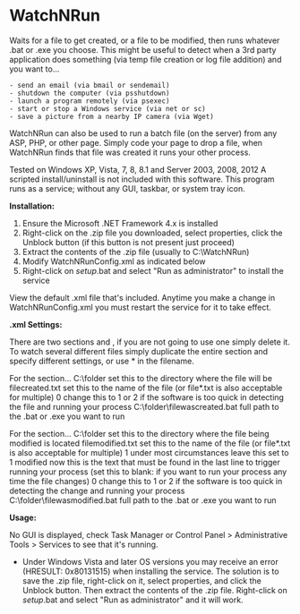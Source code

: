 # WatchNRun
Waits for a file to get created, or a file to be modified, then runs whatever .bat or .exe you choose.
This might be useful to detect when a 3rd party application does something (via temp file creation or log file addition) and you want to...

    - send an email (via bmail or sendemail)
    - shutdown the computer (via psshutdown)
    - launch a program remotely (via psexec)
    - start or stop a Windows service (via net or sc)
    - save a picture from a nearby IP camera (via Wget)

WatchNRun can also be used to run a batch file (on the server) from any ASP, PHP, or other page.
Simply code your page to drop a file, when WatchNRun finds that file was created it runs your other process.

Tested on Windows XP, Vista, 7, 8, 8.1 and Server 2003, 2008, 2012
A scripted install/uninstall is not included with this software.
This program runs as a service; without any GUI, taskbar, or system tray icon.

<b>Installation:</b>

1) Ensure the Microsoft .NET Framework 4.x is installed
2) Right-click on the .zip file you downloaded, select properties, click the Unblock button (if this button is not present just proceed)
3) Extract the contents of the .zip file (usually to C:\WatchNRun)
4) Modify WatchNRunConfig.xml as indicated below
5) Right-click on _setup_.bat and select "Run as administrator" to install the service

View the default .xml file that's included. Anytime you make a change in WatchNRunConfig.xml you must restart the service for it to take effect.

<b>.xml Settings:</b>

There are two sections <FileCreatedHandler> and <FileModifiedHandler>, if you are not going to use one simply delete it. To watch several different files simply duplicate the entire section and specify different settings, or use * in the filename.

For the <FileCreatedHandler> section...
<Path>C:\folder</Path> set this to the directory where the file will be
<FileNameFilter>filecreated.txt</FileNameFilter> set this to the name of the file (or file*.txt is also acceptable for multiple)
<Delay>0</Delay> change this to 1 or 2 if the software is too quick in detecting the file and running your process
<RunProcess>C:\folder\filewascreated.bat</RunProcess> full path to the .bat or .exe you want to run

For the <FileModifiedHandler> section...
<Path>C:\folder</Path> set this to the directory where the file being modified is located
<FileNameFilter>filemodified.txt</FileNameFilter> set this to the name of the file (or file*.txt is also acceptable for multiple)
<SkipEmptyLines>1</SkipEmptyLines> under most circumstances leave this set to 1
<PatternToMatch>modified now</PatternToMatch> this is the text that must be found in the last line to trigger running your process
(set this to blank: <PatternToMatch></PatternToMatch> if you want to run your process any time the file changes)
<Delay>0</Delay> change this to 1 or 2 if the software is too quick in detecting the change and running your process
<RunProcess>C:\folder\filewasmodified.bat</RunProcess> full path to the .bat or .exe you want to run

<b>Usage:</b>

No GUI is displayed, check Task Manager or Control Panel > Administrative Tools > Services to see that it's running.

* Under Windows Vista and later OS versions you may receive an error (HRESULT: 0x80131515) when installing the service.
The solution is to save the .zip file, right-click on it, select properties, and click the Unblock button.
Then extract the contents of the .zip file. Right-click on _setup_.bat and select "Run as administrator" and it will work.
